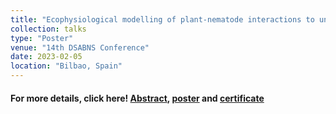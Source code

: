 ```yaml
---
title: "Ecophysiological modelling of plant-nematode interactions to understand plant tolerance"
collection: talks
type: "Poster"
venue: "14th DSABNS Conference"
date: 2023-02-05
location: "Bilbao, Spain"
---
```


#### For more details, click here! [Abstract](../../files/abstract_dsabns_conf_feb_2023.pdf), [poster](../../files/poster_dsabns_conf_feb_2023.pdf) and [certificate](../../files/certificate_dsabns_conf_feb_2023.pdf)
